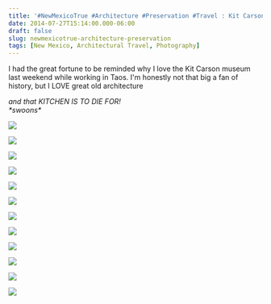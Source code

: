 ```yaml
---
title: '#NewMexicoTrue #Architecture #Preservation #Travel : Kit Carson House and Musuem'
date: 2014-07-27T15:14:00.000-06:00
draft: false
slug: newmexicotrue-architecture-preservation
tags: [New Mexico, Architectural Travel, Photography]
---
```


I had the great fortune to be reminded why I love the Kit Carson museum last weekend while working in Taos. I'm honestly not that big a fan of history, but I LOVE great old architecture  
  
_and that KITCHEN IS TO DIE FOR!_  
_\*swoons\*_  
  

![](/images/blog/legacy/Courtyard+(2)+(Large).JPG)

  

![](/images/blog/legacy/Courtyard+(4)+(Large).JPG)

  

![](/images/blog/legacy/Front+Portale+Issues+(1)+(Large).JPG)

  

![](/images/blog/legacy/KC+House+-+Front+Living+(3)+(Large).JPG)

  
  

![](/images/blog/legacy/KC+House+-+His+Office+(5)+(Large).JPG)

  

![](/images/blog/legacy/KC+House+-+His+Office+(6)+(Large).JPG)

  

![](/images/blog/legacy/KC+House+-+Kitchen+(2)+(Large).JPG)

  

![](/images/blog/legacy/KC+House+-+Kitchen+(3)+(Large).JPG)

  

![](/images/blog/legacy/KC+House+-+Kitchen+(4)+(Large).JPG)

  

![](/images/blog/legacy/KC+House+-+Kitchen+(5)+(Large).JPG)

  

![](/images/blog/legacy/Romero+House++(11)+(Large).JPG)

  

![](/images/blog/legacy/Courtyard+(1)+(Large).JPG)